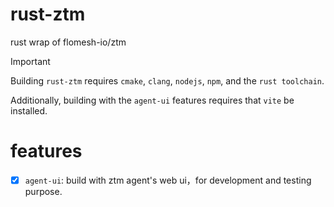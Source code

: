 # rust-ztm
rust wrap of flomesh-io/ztm

> [!IMPORTANT]
>
> Building `rust-ztm` requires `cmake`, `clang`, `nodejs`, `npm`, and the `rust toolchain`.
>
> Additionally, building with the `agent-ui` features requires that `vite` be installed.

# features
- [x] `agent-ui`: build with ztm agent's web ui，for development and testing purpose.
